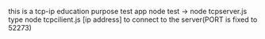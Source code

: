 this is a tcp-ip education purpose test app
node test -> node tcpserver.js
type node tcpcilient.js [ip address] to connect to the server(PORT is fixed to 52273)
